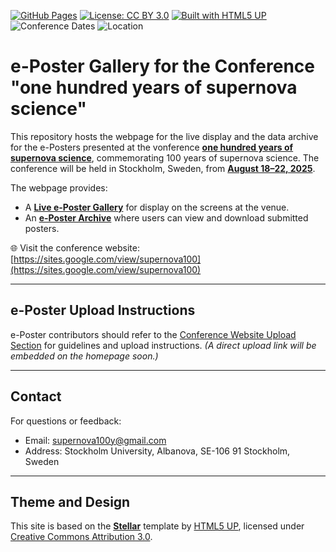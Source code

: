 [![GitHub Pages](https://img.shields.io/badge/view-live--site-brightgreen?logo=github)](https://sPaMFouR.github.io/SN100Posters)
[![License: CC BY 3.0](https://img.shields.io/badge/license-CC%20BY%203.0-lightgrey.svg)](https://creativecommons.org/licenses/by/3.0/)
[![Built with HTML5 UP](https://img.shields.io/badge/built%20with-HTML5%20UP-orange)](https://html5up.net/)
![Conference Dates](https://img.shields.io/badge/Conference-August%2018–22%2C%202025-blue)
![Location](https://img.shields.io/badge/Location-Stockholm%2C%20Sweden-lightblue)

# e-Poster Gallery for the Conference "one hundred years of supernova science"

This repository hosts the webpage for the live display and the data archive for the e-Posters presented at the vonference <u>**one hundred years of supernova science**</u>, commemorating 100 years of supernova science. The conference will be held in Stockholm, Sweden, from <u>**August 18–22, 2025**</u>.

The webpage provides:
- A <u>**Live e-Poster Gallery**</u> for display on the screens at the venue.
- An <u>**e-Poster Archive**</u> where users can view and download submitted posters.

🌐 Visit the conference website: [https://sites.google.com/view/supernova100](https://sites.google.com/view/supernova100)


---

## e-Poster Upload Instructions

e-Poster contributors should refer to the [Conference Website Upload Section](https://sites.google.com/view/supernova100/social-programme?authuser=0) for guidelines and upload instructions. *(A direct upload link will be embedded on the homepage soon.)*


---

## Contact

For questions or feedback:

- Email: [supernova100y@gmail.com](mailto:supernova100y@gmail.com)
- Address: Stockholm University, Albanova, SE-106 91 Stockholm, Sweden

---

## Theme and Design

This site is based on the **[Stellar](https://html5up.net/stellar)** template by [HTML5 UP](https://html5up.net), licensed under [Creative Commons Attribution 3.0](https://html5up.net/license).
